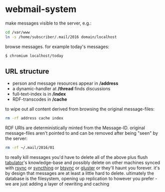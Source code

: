# webmail-system

make messages visible to the server, e.g.:

``` sh
cd /var/www
ln -s /home/subscriber/.mail/2016 domain/localhost
```

browse messages. for example today's messages:

``` sh
$ chromium localhost/today
```

## URL structure
* person and message resources appear in **/address**
* a dynamic-handler at **/thread** finds discussions
* full-text-index is in **/index**
* RDF-transcodes in **/cache**

to wipe out all content derived from browsing the original message-files:

``` sh
rm -rf address cache index
```

RDF URIs are deterministically minted from the Message-ID. original message-files aren't pointed to and can be removed after being "seen" by the server:

``` sh
rm -rf ~/.mail/2016/01
```

to really kill messages you'd have to delete all of the above plus flush [tabulator](https://github.com/linkeddata/tabulator)'s knowledge-base and possibly delete on other machines synced with [rsync](http://linux.die.net/man/1/rsync) or [syncthing](https://syncthing.net/) or [btsync](https://www.getsync.com/) or [gluster](http://www.gluster.org/) or they'll haunt you forever. it's by design that messages are at least a little hard to delete. ultimately the database is the filesystem, opening up replication to however you prefer - we are just adding a layer of rewriting and caching

